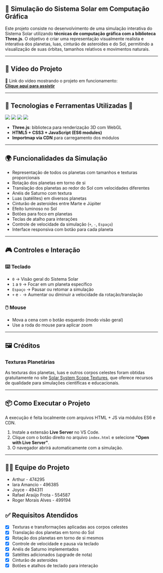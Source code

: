 ## 🌌 Simulação do Sistema Solar em Computação Gráfica

Este projeto consiste no desenvolvimento de uma simulação interativa do Sistema Solar utilizando **técnicas de computação gráfica com a biblioteca Three.js**. O objetivo é criar uma representação visualmente realista e interativa dos planetas, luas, cinturão de asteroides e do Sol, permitindo a visualização de suas órbitas, tamanhos relativos e movimentos naturais.

---

## 🎥 Vídeo do Projeto

🔗 Link do vídeo mostrando o projeto em funcionamento:  
**[Clique aqui para assistir](https://youtu.be/z5Th92Vd8vA)**  

---

## 🧰 Tecnologias e Ferramentas Utilizadas 🔧

<img src="https://img.shields.io/badge/HTML5-E34F26?style=for-the-badge&logo=html5&logoColor=white">    <img src="https://img.shields.io/badge/CSS3-1572B6?style=for-the-badge&logo=css3&logoColor=white">  <img src="https://img.shields.io/badge/JavaScript-F7DF1E?style=for-the-badge&logo=javascript&logoColor=black">  <img src="https://img.shields.io/badge/Three.js-000000?style=for-the-badge&logo=three.js&logoColor=white">

- **Three.js**: biblioteca para renderização 3D com WebGL
- **HTML5 + CSS3 + JavaScript (ES6 modules)**
- **Importmap via CDN** para carregamento dos módulos

---

## 🌍 Funcionalidades da Simulação

- Representação de todos os planetas com tamanhos e texturas proporcionais
- Rotação dos planetas em torno de si
- Translação dos planetas ao redor do Sol com velocidades diferentes
- Anéis de Saturno com textura
- Luas (satélites) em diversos planetas
- Cinturão de asteroides entre Marte e Júpiter
- Efeito luminoso no Sol
- Botões para foco em planetas
- Teclas de atalho para interações
- Controle de velocidade da simulação (`+`, `-`, `Espaço`)
- Interface responsiva com botão para cada planeta

---

## 🎮 Controles e Interação

### ⌨️ Teclado
- `0` → Visão geral do Sistema Solar
- `1` a `9` → Focar em um planeta específico
- `Espaço` → Pausar ou retomar a simulação
- `+` e `-` → Aumentar ou diminuir a velocidade da rotação/translação

### 🖱️ Mouse
- Mova a cena com o botão esquerdo (modo visão geral)
- Use a roda do mouse para aplicar zoom

---

## 🖼️ Créditos

### Texturas Planetárias
As texturas dos planetas, luas e outros corpos celestes foram obtidas gratuitamente no site [Solar System Scope Textures](https://www.solarsystemscope.com/textures/), que oferece recursos de qualidade para simulações científicas e educacionais.

---

## 📦 Como Executar o Projeto

A execução é feita localmente com arquivos HTML + JS via módulos ES6 e CDN.

1. Instale a extensão **Live Server** no VS Code.
2. Clique com o botão direito no arquivo `index.html` e selecione **"Open with Live Server"**.
3. O navegador abrirá automaticamente com a simulação.


---

## 👨‍🚀 Equipe do Projeto

- Arthur - 474295
- Iara Amancio - 496385
- Joyce - 494311
- Rafael Araújo Frota - 554587
- Roger Morais Alves - 499194



## ✅ Requisitos Atendidos

- [x] Texturas e transformações aplicadas aos corpos celestes
- [x] Translação dos planetas em torno do Sol
- [x] Rotação dos planetas em torno de si mesmos
- [x] Controle de velocidade e pausa via teclado
- [x] Anéis de Saturno implementados
- [x] Satélites adicionados (upgrade de nota)
- [x] Cinturão de asteroides
- [x] Botões e atalhos de teclado para interação
